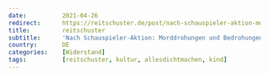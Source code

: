 ```yaml
---
date:          2021-04-26
redirect:      https://reitschuster.de/post/nach-schauspieler-aktion-morddrohungen-und-aktionen-gegen-kinder/
title:         reitschuster
subtitle:      'Nach Schauspieler-Aktion: Morddrohungen und Bedrohungen gegen Kinder'
country:       DE
categories:    [Widerstand]
tags:          [reitschuster, kultur, allesdichtmachen, kind]
---
```

